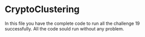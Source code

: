 # CryptoClustering

In this file you have the complete code to run all the challenge 19 successfully. All the code sould run without any problem.
